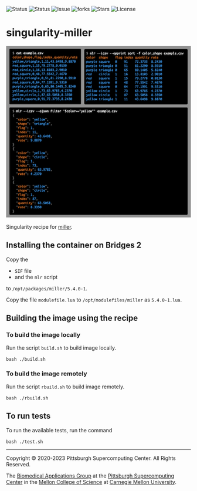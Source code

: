 ![Status](https://github.com/pscedu/singularity-miller/actions/workflows/main.yml/badge.svg)
![Status](https://github.com/pscedu/singularity-miller/actions/workflows/pretty.yml/badge.svg)
![Issue](https://img.shields.io/github/issues/pscedu/singularity-miller)
![forks](https://img.shields.io/github/forks/pscedu/singularity-miller)
![Stars](https://img.shields.io/github/stars/pscedu/singularity-miller)
![License](https://img.shields.io/github/license/pscedu/singularity-miller)

# singularity-miller
![](https://github.com/johnkerl/miller/raw/main/docs/src/coverart/cover-combined.png)

Singularity recipe for [miller](https://miller.readthedocs.io/).

## Installing the container on Bridges 2
Copy the

* `SIF` file
* and the `mlr` script

to `/opt/packages/miller/5.4.0-1`.

Copy the file `modulefile.lua` to `/opt/modulefiles/miller` as `5.4.0-1.lua`.

## Building the image using the recipe

### To build the image locally
Run the script `build.sh` to build image locally.

```
bash ./build.sh
```

### To build the image remotely
Run the script `rbuild.sh` to build image remotely.

```
bash ./rbuild.sh
```

## To run tests
To run the available tests, run the command

```
bash ./test.sh
```

---
Copyright © 2020-2023 Pittsburgh Supercomputing Center. All Rights Reserved.

The [Biomedical Applications Group](https://www.psc.edu/biomedical-applications/) at the [Pittsburgh Supercomputing Center](http://www.psc.edu) in the [Mellon College of Science](https://www.cmu.edu/mcs/) at [Carnegie Mellon University](http://www.cmu.edu).
